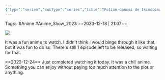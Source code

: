 ```yaml
---
{"type":"series","subType":"series","title":"Potion-danomi de Ikinobimasu!","englishTitle":"I Shall Survive Using Potions!","year":2023,"dataSource":"MALAPI","url":"https://myanimelist.net/anime/54616/Potion-danomi_de_Ikinobimasu","id":54616,"plot":null,"genres":["Adventure","Fantasy"],"writer":null,"studio":["Jumondo"],"episodes":12,"duration":"23 min per ep","onlineRating":6.4,"actors":null,"image":"https://cdn.myanimelist.net/images/anime/1182/138184.jpg","released":true,"streamingServices":["Crunchyroll"],"airing":true,"airedFrom":"08/10/2023","airedTo":"24/12/2023","watched":true,"lastWatched":"2023-12-18","personalRating":7.2,"tags":["mediaDB/tv/series"],"rating":"⭐ 7.2","dg-publish":true,"dateWatched":"2023-12-18","status":"🟢 watched","permalink":"/media-db/series/potion-danomi-de-ikinobimasu-2023/","dgPassFrontmatter":true,"noteIcon":"3","created":"2023-12-18T21:05:27.575+05:30","updated":"2023-12-24T21:34:11.049+05:30"}
---
```


Tags:: #Anime #Anime_Show_2023 
==2023-12-18 | 21:07==

<img src="https://cdn.myanimelist.net/images/anime/1182/138184.jpg">

It was a fun anime to watch. I didn't think I would binge through it like that, but it was fun to do so. There's still 1 episode left to be released, so waiting for that.

==2023-12-24==
Just completed watching it today. It was a chill anime. Something you can enjoy without paying too much attention to the plot or anything.